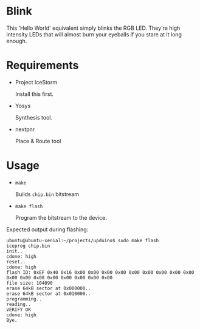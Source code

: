 
# Blink

This 'Hello World' equivalent simply blinks the RGB LED. They're high intensity LEDs that will almost
burn your eyeballs if you stare at it long enough.

# Requirements

* Project IceStorm

    Install this first.

* Yosys

    Synthesis tool.

* nextpnr

    Place & Route tool

# Usage

* ```make```

    Builds ```chip.bin``` bitstream

* ```make flash```

    Program the bitstream to the device.

Expected output during flashing:

```
ubuntu@ubuntu-xenial:~/projects/upduino$ sudo make flash
iceprog chip.bin
init..
cdone: high
reset..
cdone: high
flash ID: 0xEF 0x40 0x16 0x00 0x00 0x00 0x00 0x00 0x00 0x00 0x00 0x00 0x00 0x00 0x00 0x00 0x00 0x00 0x00 0x00
file size: 104090
erase 64kB sector at 0x000000..
erase 64kB sector at 0x010000..
programming..
reading..
VERIFY OK
cdone: high
Bye.
```

